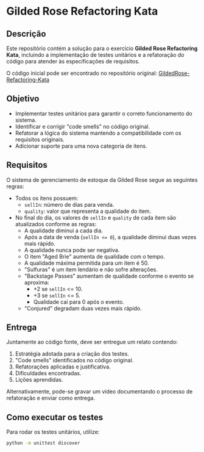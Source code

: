 

# Gilded Rose Refactoring Kata

## Descrição

Este repositório contém a solução para o exercício **Gilded Rose Refactoring Kata**, incluindo a implementação de testes unitários e a refatoração do código para atender às especificações de requisitos.

O código inicial pode ser encontrado no repositório original: [GildedRose-Refactoring-Kata](https://github.com/emilybache/GildedRose-Refactoring-Kata)

## Objetivo

- Implementar testes unitários para garantir o correto funcionamento do sistema.
- Identificar e corrigir "code smells" no código original.
- Refatorar a lógica do sistema mantendo a compatibilidade com os requisitos originais.
- Adicionar suporte para uma nova categoria de itens.

## Requisitos

O sistema de gerenciamento de estoque da Gilded Rose segue as seguintes regras:

- Todos os itens possuem:
  - `sellIn`: número de dias para venda.
  - `quality`: valor que representa a qualidade do item.
- No final do dia, os valores de `sellIn` e `quality` de cada item são atualizados conforme as regras:
  - A qualidade diminui a cada dia.
  - Após a data de venda (`sellIn <= 0`), a qualidade diminui duas vezes mais rápido.
  - A qualidade nunca pode ser negativa.
  - O item "Aged Brie" aumenta de qualidade com o tempo.
  - A qualidade máxima permitida para um item é 50.
  - "Sulfuras" é um item lendário e não sofre alterações.
  - "Backstage Passes" aumentam de qualidade conforme o evento se aproxima:
    - +2 se `sellIn` <= 10.
    - +3 se `sellIn` <= 5.
    - Qualidade cai para 0 após o evento.
  - "Conjured" degradam duas vezes mais rápido.

## Entrega

Juntamente ao código fonte, deve ser entregue um relato contendo:

1. Estratégia adotada para a criação dos testes.
2. "Code smells" identificados no código original.
3. Refatorações aplicadas e justificativa.
4. Dificuldades encontradas.
5. Lições aprendidas.

Alternativamente, pode-se gravar um vídeo documentando o processo de refatoração e enviar como entrega.

## Como executar os testes

Para rodar os testes unitários, utilize:

```sh
python -m unittest discover

